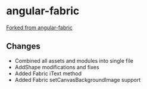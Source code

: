 angular-fabric
==============
[Forked from angular-fabric](http://codepen.io/clouddueling/full/Imupw)


## Changes
- Combined all assets and modules into single file
- AddShape modifications and fixes
- Added Fabric iText method
- Added Fabric setCanvasBackgroundImage support
